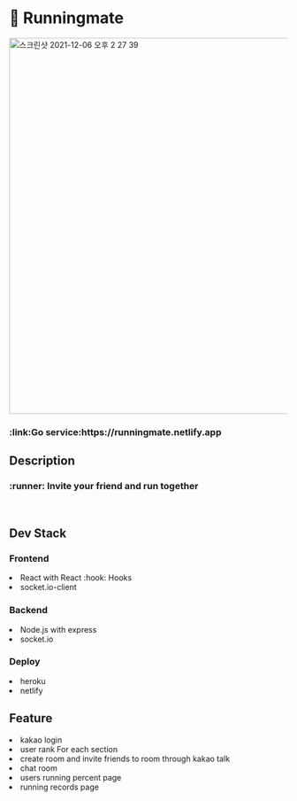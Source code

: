 # :facepunch:  Runningmate

<img width="679" alt="스크린샷 2021-12-06 오후 2 27 39" src="https://user-images.githubusercontent.com/64008899/144792257-74f0b9e9-522f-4dc8-96ee-3cb183691140.png"><br>
<h3>:link:Go service:https://runningmate.netlify.app</h3>
<h2> Description</h2>
 <h3>:runner: Invite your friend and run together</h3>
 <br>
 <h2>Dev Stack</h2>
 <h3>Frontend</h3>
   <li>React with React :hook:	Hooks</li>
   <li>socket.io-client</li>
<h3>Backend</h3>
<li>Node.js with express</li>
<li>socket.io</li>
<h3>Deploy</h3>
<li>heroku</li>
<li>netlify</li>
<h2>Feature</h2>
<li>kakao login</li>
<li>user rank For each section</li>
<li>create room and invite friends to room through kakao talk</li>
<li>chat room</li>
<li>users running percent page</li>
<li>running records page</li>
